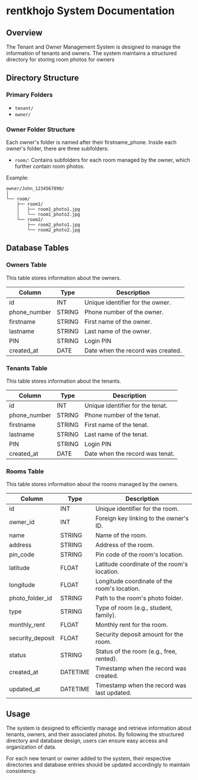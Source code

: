 # rentkhojo System Documentation

## Overview

The Tenant and Owner Management System is designed to manage the information of tenants and owners. The system maintains a structured directory for storing room photos for owners

## Directory Structure

### Primary Folders
- `tenant/`
- `owner/`

### Owner Folder Structure
Each owner's folder is named after their firstname_phone. Inside each owner's folder, there are three subfolders:
- `room/`: Contains subfolders for each room managed by the owner, which further contain room photos.

Example:
```
owner/John_1234567890/
│
└── room/
    ├── room1/
    │   ├── room1_photo1.jpg
    │   └── room1_photo2.jpg
    └── room2/
        ├── room2_photo1.jpg
        └── room2_photo2.jpg
```

## Database Tables

### Owners Table
This table stores information about the owners.

| Column            | Type    | Description                                   |
|-------------------|---------|-----------------------------------------------|
| id                | INT     | Unique identifier for the owner.              |
| phone_number      | STRING  | Phone number of the owner.                    |
| firstname         | STRING  | First name of the owner.                      |
| lastname          | STRING  | Last name of the owner.                       |
| PIN               | STRING  | Login PIN                                     |
| created_at        | DATE    | Date when the record was created.             |

### Tenants Table
This table stores information about the tenants.

| Column            | Type    | Description                                   |
|-------------------|---------|-----------------------------------------------|
| id                | INT     | Unique identifier for the tenat.              |
| phone_number      | STRING  | Phone number of the tenat.                    |
| firstname         | STRING  | First name of the tenat.                      |
| lastname          | STRING  | Last name of the tenat.                       |
| PIN               | STRING  | Login PIN                                     |
| created_at        | DATE    | Date when the record was tenat.               |

### Rooms Table
This table stores information about the rooms managed by the owners.

| Column            | Type    | Description                                   |
|-------------------|---------|-----------------------------------------------|
| id                | INT     | Unique identifier for the room.               |
| owner_id          | INT     | Foreign key linking to the owner's ID.        |
| name              | STRING  | Name of the room.                             |
| address           | STRING  | Address of the room.                          |
| pin_code          | STRING  | Pin code of the room's location.              |
| latitude          | FLOAT   | Latitude coordinate of the room's location.   |
| longitude         | FLOAT   | Longitude coordinate of the room's location.  |
| photo_folder_id   | STRING  | Path to the room's photo folder.              |
| type              | STRING  | Type of room (e.g., student, family).         |
| monthly_rent      | FLOAT   | Monthly rent for the room.                    |
| security_deposit  | FLOAT   | Security deposit amount for the room.         |
| status            | STRING  | Status of the room (e.g., free, rented).      |
| created_at        | DATETIME| Timestamp when the record was created.        |
| updated_at        | DATETIME| Timestamp when the record was last updated.   |

## Usage

The system is designed to efficiently manage and retrieve information about tenants, owners, and their associated photos. By following the structured directory and database design, users can ensure easy access and organization of data.

For each new tenant or owner added to the system, their respective directories and database entries should be updated accordingly to maintain consistency.

